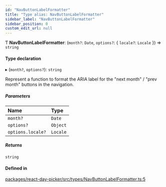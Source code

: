 ```yaml
---
id: "NavButtonLabelFormatter"
title: "Type alias: NavButtonLabelFormatter"
sidebar_label: "NavButtonLabelFormatter"
sidebar_position: 0
custom_edit_url: null
---
```


Ƭ **NavButtonLabelFormatter**: (`month?`: `Date`, `options?`: { `locale?`: `Locale`  }) => `string`

#### Type declaration

▸ (`month?`, `options?`): `string`

Represent a function to format the ARIA label for the "next month" / "prev
month" buttons in the navigation.

##### Parameters

| Name | Type |
| :------ | :------ |
| `month?` | `Date` |
| `options?` | `Object` |
| `options.locale?` | `Locale` |

##### Returns

`string`

#### Defined in

[packages/react-day-picker/src/types/NavButtonLabelFormatter.ts:5](https://github.com/gpbl/react-day-picker/blob/b5db746c/packages/react-day-picker/src/types/NavButtonLabelFormatter.ts#L5)
